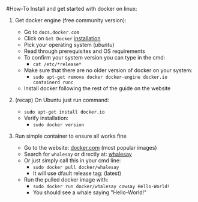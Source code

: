 #How-To Install and get started with docker on linux:

1. Get docker engine (free community version):
    - Go to `docs.docker.com`
    - Click on `Get Docker` [installation][1]
    - Pick your operating system (*ubuntu*)
    - Read through prerequisites and OS requirements
    - To confirm your system version you can type in the cmd:
        - `cat /etc/*release*`
    - Make sure that there are no older version of docker on your system:
        - `sudo apt-get remove docker docker-engine docker.io containerd runc`
    - Install docker following the rest of the guide on the website

2. (recap) On Ubuntu just run command:
    - `sudo apt-get install docker.io`
    - Verify installation:
        - `sudo docker version`

3. Run simple container to ensure all works fine
    - Go to the website: [docker.com][2] (most popular images)
    - Search for `whalesay` or directly at: [whalesay][3]
    - Or just simply call this in your cmd line:
        - `sudo docker pull docker/whalesay`
        - It will use dfault release tag: (latest)
    - Run the pulled docker image with:
        - `sudo docker run docker/whalesay cowsay Hello-World!`
        - You should see a whale saying "Hello-World!"

[1]: <docs.docker.com/desktop/linux/install/> "docker linux install"
[2]: <hub.docker.com> "dcoker images"
[3]: <https://hub.docker.com/r/docker/whalesay> "docker whalesay image"
